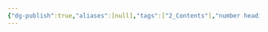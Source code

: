 ```yaml
---
{"dg-publish":true,"aliases":[null],"tags":["2_Contents"],"number headings":"auto, first-level 1, max 6, A.1.","Created-Date":"2024-03-21 10:30:39","Modified-Date":"2024-04-18 11:53:19","permalink":"/A01_Lessons/Ab05_计算机通信与网络/应用层/","dgPassFrontmatter":true}
---
```


